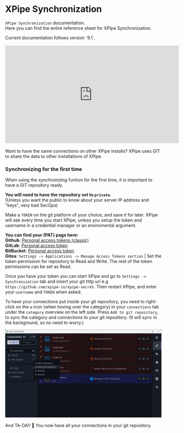 # XPipe Synchronization
`XPipe Synchronization` documentation. <br/>
Here you can find the entire reference sheet for XPIpe Synchronization.

<div style={{backgroundColor: 'darkblue', padding: '1rem'}}>
  Current documentation follows version `9.1`.
</div>

<br/>
<iframe width="560" height="315" src="https://www.youtube.com/embed/QcUNxa37diM?si=lxXMj0Skjbu-gGCo&amp;controls=0" title="YouTube video player" frameborder="0" allow="accelerometer; autoplay; clipboard-write; encrypted-media; gyroscope; picture-in-picture; web-share" referrerpolicy="strict-origin-when-cross-origin" allowfullscreen></iframe>

Want to have the same connections on other XPipe installs? 
XPipe uses GIT to share the data to other installations of XPipe.

### Synchronizing for the first time
When using the synchronizing funtion for the first time, it is important to have a GIT repository ready. 

**You will need to have the repository set to `private`**. <br/>
(Unless you want the public to know about your server IP address and "keys", very bad SecOps)

Make a `TOKEN` on the git platform of your choice, and save it for later. XPipe will ask every time you start XPipe, unless you setup the token and username in a credential manager or an enviromental argument.

**You can find your (PAT) page here:**<br/>
**Github**: [Personal access tokens (classic)](https://github.com/settings/tokens)<br/>
**GitLab**: [Personal access token](https://docs.gitlab.com/ee/user/profile/personal_access_tokens.html)<br/>
**BitBucket**: [Personal access token](https://support.atlassian.com/bitbucket-cloud/docs/access-tokens/)<br/>**Gitea**: `Settings -> Applications -> Manage Access Tokens section` |
Set the token permission for repository to Read and Write. The rest of the token permissions can be set as Read.

Once you have your token you can start XPipe and go to `Settings -> Synchronization` tab and insert your git http url e.g `https://github.com/xpipe-io/xpipe-secret`. Then restart XPipe, and enter your `username` and `TOKEN` when asked.

To have your connections put inside your git repository, you need to right-click on the `⚙️` icon (when hoving over the category) in your `connections` tab under the `category` overview on the left side. Press `Add to git repository`, to sync the category and connections to your git repository. (It will sync in the background, so no need to worry.)

![Connections_sync_menu](connections_sync_menu.png)

And TA-DA!! 🎉 You now have all your connections in your git repository.


